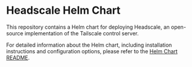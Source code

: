 # Headscale Helm Chart

This repository contains a Helm chart for deploying Headscale, an open-source implementation of the Tailscale control server.

For detailed information about the Helm chart, including installation instructions and configuration options, please refer to the [Helm Chart README](./headscale/README.md).
